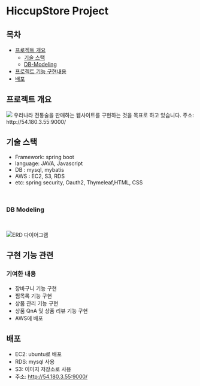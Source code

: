# HiccupStore Project

## 목차

  * [프로젝트 개요](#프로젝트-개요)
      - [ 기술 스택](#기술-스택)
      - [ DB-Modeling](#db-modeling)
  * [프로젝트 기능 구현내용](#구현-기능-관련)
  * [배포](#배포)

## 프로젝트 개요

<img src="https://user-images.githubusercontent.com/91558193/195794514-d6f2a6c3-ab52-45f0-9842-5cdd57f8a140.png">
우리나라 전통술을 판매하는 웹사이트를 구현하는 것을 목표로 하고 있습니다.
주소: http://54.180.3.55:9000/
<br/>

## 기술 스택
- Framework: spring boot
- language: JAVA, Javascript
- DB : mysql, mybatis
- AWS : EC2, S3, RDS
- etc: spring security, Oauth2, Thymeleaf,HTML, CSS
<br/>

### DB Modeling

<br/>

![ERD 다이어그램](https://user-images.githubusercontent.com/91558193/195801462-799b3c7a-ce69-4b80-8ea1-ef778e05aab8.png)


## 구현 기능 관련
### 기여한 내용
 - 장바구니 기능 구현
 - 찜목록 기능 구현
 - 상품 관리 기능 구현
 - 상품 QnA 및 상품 리뷰 기능 구현
 - AWS에 배포


## 배포
 - EC2: ubuntu로 배포
 - RDS: mysql 사용
 - S3: 이미지 저장소로 사용
 - 주소: http://54.180.3.55:9000/
 
